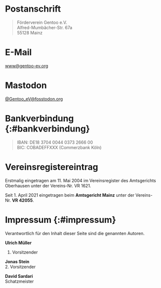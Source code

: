 <!--
.. title: Kontakt
.. slug: kontakt
.. date: 2018-04-01 19:23:51 UTC+02:00
.. tags: 
.. category: 
.. link: 
.. description: 
.. type: text
-->

Postanschrift
=============
> Förderverein Gentoo e.V.  
> Alfred-Mumbächer-Str. 67a  
> 55128 Mainz

E-Mail
======
[www@gentoo-ev.org](mailto:www@gentoo-ev.org)

Mastodon
========
<a rel="me" href="https://fosstodon.org/@Gentoo_eV">@Gentoo_eV@fosstodon.org</a>

Bankverbindung {:#bankverbindung}
=================================
> IBAN: DE18 3704 0044 0373 2666 00  
> BIC: COBADEFFXXX (Commerzbank Köln)

Vereinsregistereintrag
======================
Erstmalig eingetragen am 11. Mai 2004 im Vereinsregister des
Amtsgerichts Oberhausen unter der Vereins-Nr. VR&nbsp;1621.

Seit 1. April 2021 eingetragen beim **Amtsgericht Mainz**
unter der Vereins-Nr. **VR&nbsp;42055**.


Impressum {:#impressum}
=======================
Verantwortlich für den Inhalt dieser Seite sind die genannten Autoren.

**Ulrich Müller**  
1. Vorsitzender

**Jonas Stein**  
2. Vorsitzender

**David Sardari**  
Schatzmeister
